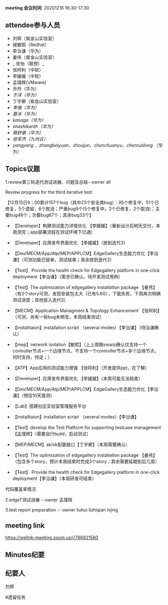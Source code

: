 **meeting 会议时间**: 20201216 16:30-17:30

## attendee参与人员
- 刘辉（紫金山实验室）
- 侯敏熙（Redhat）
- 李治谦（华为） 
- 姜伟（紫金山实验室）
- _ 张怡（联想）_ 
- 张阿利（中软）
- 李媛媛（中软）
- 孟璞辉(VMware) 
- 许丹（华为）
-  _于洋（华为）_  
- 丁宇卿（紫金山实验室）
-  _李强（华为）_ 
-  _扈冰（华为）_ 
-    _kanaga（华为）_  
-  _shashikanth（华为）_ 
-  _蔡舒豪（华为）_ 
-  _徐军杰（九州云）_ 
- _yangyang 、zhangbeiyuan、zhoujun、chenchuanyu、chenruidong_ （华为）

## Topics议题

1.review第三轮迭代测试进展、问题及总结--owner all

Review progress for the third iterative test.

【12月15日9：00累计157个bug（其中23个安全类bug）：95个修复中，51个已修复，5个遗留，6个取消；严重bug9个(5个修复中，2个已修复，2个取消)；主要bug48个；次要bug67个；其余bug33个】


- 【Developer】构建测试能力详情优化 【李媛媛】（重新设计后明天交付，本周测完；app部署流程在测试环境下已通）
- 【Developer】应用发布界面优化 【李媛媛】（放到迭代3）
- 【Dev/MECM/App/Atp/MEP/APPLCM】EdgeGallery生态能力优化【李治谦】（可测功能已提单，测试结束；其余放到迭代3）
- 【Test】 Provide the health check for Edgegallery platform in one-click deployment【李治谦】（需求已确认，待开发测试用例）
- 【Test】The optimization of edgegallery installation package 【姜伟】（有2个story可测，发现安装包太大（已有5.6G），下载失败，下周再次明确测试进度；其他放入迭代3）
- 【MECM】Application Managment & Topology Enhancement 【张阿利】（可测，尚有一些bug未修改，本周结束测试）
- 【installtaion】installation script （several modes）【李治谦】（待治谦确认）
- 【mep】network isolation【敏熙】（上上周跟swarp确认仅支持一个controller节点+一个边缘节点，不支持一个controller节点+多个边缘节点，何时支持，待定；）


- 【ATP】App应用的测试能力增强 【张阿利】（开发提供ppt，在了解）
- 【Developer】应用发布界面优化 【李媛媛】（本周可能无法结束）
- 【Dev/MECM/App/Atp/MEP/APPLCM】EdgeGallery生态能力优化【李治谦】（预估10天提测）
- 【Lab】搭建社区实验室管理服务平台
- 【installtaion】installation script （several modes）【李治谦】
- 【Test】develop the Test Platform for supporting testcase management【孟璞辉】（需要自行build，启动测试）
- 【MEP/MECM】ak/sk配置接口【丁宇卿】（本周需要确认）
- 【Test】The optimization of edgegallery installation package 【姜伟】（包含多个story，预计本周结束时完成3个story；其余需要延期到后几周）
- 【Test】 Provide the health check for Edgegallery platform in one-click deployment【李治谦】（本周研发可结束）

代码覆盖率情况


2.edgeT测试进展 --owner 孟璞辉

3.test report preparation -- owner liuhui lizhiqian lvjing

## meeting link
https://welink-meeting.zoom.us/j/786921560

## Minutes纪要
## 纪要人
刘辉

#遗留任务
